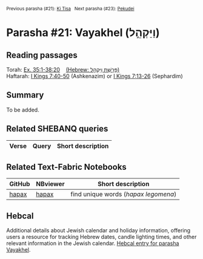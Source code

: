 <sup>Previous parasha (#21): <a href="../21%20-%20Ki%20Tisa">Ki Tisa</a> &nbsp;&nbsp;Next parasha (#23): <a href="../23%20-%20Pekudei">Pekudei</a></sup>

# Parasha #21:  Vayakhel (וַיַּקְהֵ֣ל)

## Reading passages

Torah: <a href="https://www.stepbible.org/?q=version=NASB2020|reference=Ex.35:1-38:20&options=HNVUG" target="_blank">Ex. 35:1-38:20</a> &nbsp;&nbsp; <a href="https://tikkun.io/#/p/vayakhel" target="_blank">(Hebrew: פָּרָשַׁת וַיַּקְהֵ֣ל)</a><br>
Haftarah: <a href="https://www.stepbible.org/?q=version=NASB2020|reference=1Kgs.7:40-50&options=HNVUG" target="_blank">I Kings 7:40-50</a> (Ashkenazim) or <a href="https://www.stepbible.org/?q=version=NASB2020|reference=1Kgs.7:13-26&options=HNVUG" target="_blank">I Kings 7:13-26</a> (Sephardim)

## Summary

To be added.

## Related SHEBANQ queries

Verse | Query | Short description
--- | --- | --- 


## Related Text-Fabric Notebooks

GitHub | NBviewer | Short description
---|---|---
[hapax](hapax.ipynb) | <a href="https://nbviewer.org/github/tonyjurg/Parashot/blob/main/WeeklyParasha/22%20-%20Vayakhel/hapax.ipynb" target="_blank">hapax</a> | find unique words (*hapax legomena*)

## Hebcal

Additional details about Jewish calendar and holiday information, offering users a resource for tracking Hebrew dates, candle lighting times, and other relevant information in the Jewish calendar. <a href="https://www.hebcal.com/sedrot/vayakhel" target="_blank">Hebcal entry for parasha Vayakhel</a>.
